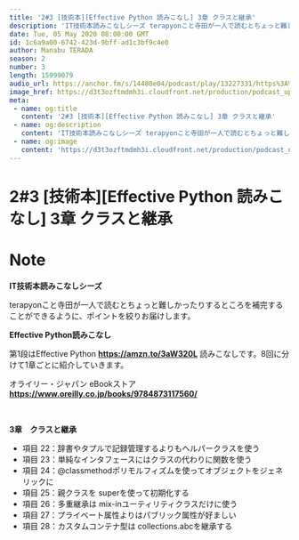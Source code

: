 ```yaml
---
title: '2#3 [技術本][Effective Python 読みこなし] 3章 クラスと継承'
description: 'IT技術本読みこなしシーズ terapyonこと寺田が一人で読むとちょっと難しかったりするところを補完することができるように、ポイントを絞りお届けします。 Effective Python読みこなし '
date: Tue, 05 May 2020 08:00:00 GMT
id: 1c6a9a00-6742-423d-9bff-ad1c3bf9c4e0
author: Manabu TERADA
season: 2
number: 3
length: 15999079
audio_url: https://anchor.fm/s/14480e04/podcast/play/13227331/https%3A%2F%2Fd3ctxlq1ktw2nl.cloudfront.net%2Fproduction%2F2020-4-3%2F69745473-48000-2-f9af6e9ba4ee7.mp3
image_href: https://d3t3ozftmdmh3i.cloudfront.net/production/podcast_uploaded_episode/3302665/3302665-1588493046569-7c0f74192a49e.jpg
meta:
 - name: og:title
   content: '2#3 [技術本][Effective Python 読みこなし] 3章 クラスと継承'
 - name: og:description
   content: 'IT技術本読みこなしシーズ terapyonこと寺田が一人で読むとちょっと難しかったりするところを補完することができるように、ポイントを絞りお届けします。 Effective Python読みこなし '
 - name: og:image
   content: 'https://d3t3ozftmdmh3i.cloudfront.net/production/podcast_uploaded_episode/3302665/3302665-1588493046569-7c0f74192a49e.jpg'
---
```

# 2#3 [技術本][Effective Python 読みこなし] 3章 クラスと継承

<DisplayDate :dateStr="'Tue, 05 May 2020 08:00:00 GMT'" />
<DisplaySeason :season="2" :topic="3" />


# Note

<p><strong>IT技術本読みこなしシーズ</strong></p>
<p>terapyonこと寺田が一人で読むとちょっと難しかったりするところを補完することができるように、ポイントを絞りお届けします。</p>
<p><strong>Effective Python読みこなし</strong></p>
<p>第1段はEffective Python <a href="https://amzn.to/3aW320L" rel="noreferrer nofollow noopener" target="_blank"><strong>https://amzn.to/3aW320L</strong></a> 読みこなしです。8回に分けて1章ごとに紹介していきます。</p>
<p>オライリー・ジャパン eBookストア <a href="https://www.oreilly.co.jp/books/9784873117560/" rel="noreferrer nofollow noopener" target="_blank"><strong>https://www.oreilly.co.jp/books/9784873117560/</strong></a></p>
<p><br></p>
<p><strong>3章　クラスと継承</strong></p>
<ul>
 <li>項目 22：辞書やタプルで記録管理するよりもヘルパークラスを使う</li>
 <li>項目 23：単純なインタフェースにはクラスの代わりに関数を使う</li>
 <li>項目 24：@classmethodポリモルフィズムを使ってオブジェクトをジェネリックに</li>
 <li>項目 25：親クラスを superを使って初期化する</li>
  <li>項目 26：多重継承は mix-inユーティリティクラスだけに使う</li>
  <li>項目 27：プライベート属性よりはパブリック属性が好ましい</li>
  <li>項目 28：カスタムコンテナ型は collections.abcを継承する</li>
</ul>



<a-player 
:options="{
  audio: [
    {
        name: '2#3 [技術本][Effective Python 読みこなし] 3章 クラスと継承',
        artist: 'terapyon',
        url: 'https://anchor.fm/s/14480e04/podcast/play/13227331/https%3A%2F%2Fd3ctxlq1ktw2nl.cloudfront.net%2Fproduction%2F2020-4-3%2F69745473-48000-2-f9af6e9ba4ee7.mp3',
        cover: 'https://d3t3ozftmdmh3i.cloudfront.net/production/podcast_uploaded_episode/3302665/3302665-1588493046569-7c0f74192a49e.jpg'
    }
    ]
}"
/>

